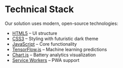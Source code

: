 # Technical Stack

Our solution uses modern, open-source technologies:

- [HTML5](https://developer.mozilla.org/en-US/docs/Web/Guide/HTML/HTML5) – UI structure  
- [CSS3](https://developer.mozilla.org/en-US/docs/Web/CSS) – Styling with futuristic dark theme  
- [JavaScript](https://developer.mozilla.org/en-US/docs/Web/JavaScript) – Core functionality  
- [TensorFlow.js](https://www.tensorflow.org/js) – Machine learning predictions  
- [Chart.js](https://www.chartjs.org/) – Battery analytics visualization  
- [Service Workers](https://developer.mozilla.org/en-US/docs/Web/API/Service_Worker_API) – PWA support  

